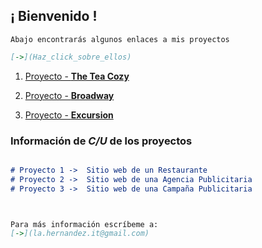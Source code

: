 ## **¡ Bienvenido !** 
`Abajo encontrarás algunos enlaces a mis proyectos`
```markdown
[->](Haz_click_sobre_ellos)
```
1. [Proyecto - **The Tea Cozy**](https://albertoprogra.github.io/prj-rev-bwfs-tea-cozy/tea_cozy)

2. [Proyecto - **Broadway**](https://albertoprogra.github.io/broadway/) 

3. [Proyecto - **Excursion**](https://albertoprogra.github.io/excursion/)



### Información de _C/U_ de los proyectos
```markdown

# Proyecto 1 ->  Sitio web de un Restaurante
# Proyecto 2 ->  Sitio web de una Agencia Publicitaria
# Proyecto 3 ->  Sitio web de una Campaña Publicitaria 



Para más información escríbeme a: 
[->](la.hernandez.it@gmail.com)
```
